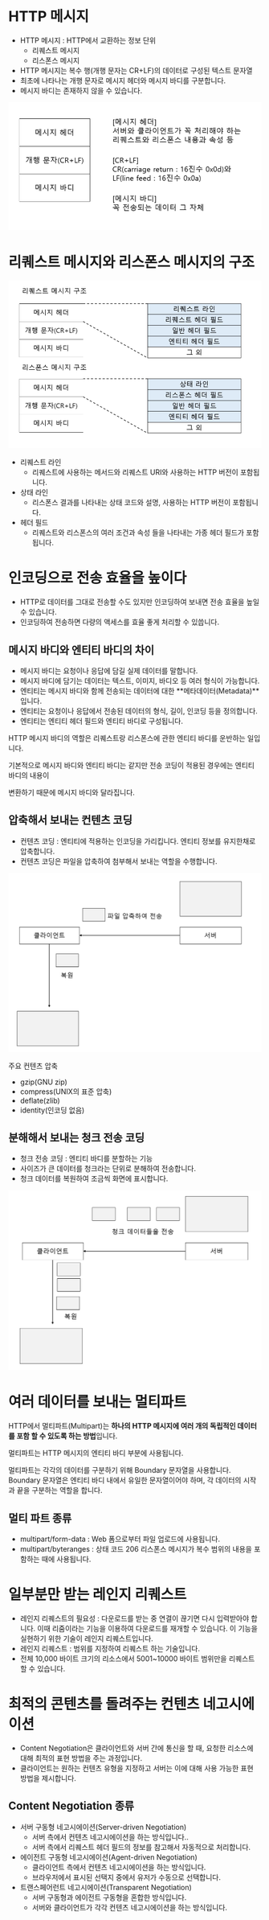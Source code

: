 # HTTP 메시지

- HTTP 메시지 : HTTP에서 교환하는 정보 단위
    - 리퀘스트 메시지
    - 리스폰스 메시지
- HTTP 메시지는 복수 행(개행 문자는 CR+LF)의 데이터로 구성된 텍스트 문자열
- 최초에 나타나는 개행 문자로 메시지 헤더와 메시지 바디를 구분합니다.
- 메시지 바디는 존재하지 않을 수 있습니다.

![img.png](img.png)

# 리퀘스트 메시지와 리스폰스 메시지의 구조

![img_1.png](img_1.png)

- 리퀘스트 라인
    - 리퀘스트에 사용하는 메서드와 리퀘스트 URI와 사용하는 HTTP 버전이 포함됩니다.
- 상태 라인
    - 리스폰스 결과를 나타내는 상태 코드와 설명, 사용하는 HTTP 버전이 포함됩니다.
- 헤더 필드
    - 리퀘스트와 리스폰스의 여러 조건과 속성 들을 나타내는 가종 헤더 필드가 포함됩니다.

# 인코딩으로 전송 효율을 높이다

- HTTP로 데이터를 그대로 전송할 수도 있지만 인코딩하여 보내면 전송 효율을 높일 수 있습니다.
- 인코딩하여 전송하면 다량의 액세스를 효율 좋게 처리할 수 있씁니다.

## 메시지 바디와 엔티티 바디의 차이

- 메시지 바디는 요청이나 응답에 담길 실제 데이터를 말합니다.
- 메시지 바디에 담기는 데이터는 텍스트, 이미지, 바디오 등 여러 형식이 가능합니다.
- 엔티티는 메시지 바디와 함께 전송되는 데이터에 대한 **메타데이터(Metadata)**입니다.
- 엔티티는 요청이나 응답에서 전송된 데이터의 형식, 길이, 인코딩 등을 정의합니다.
- 엔티티는 엔티티 헤더 필드와 엔티티 바디로 구성됩니다.

HTTP 메시지 바디의 역할은 리퀘스트랑 리스폰스에 관한 엔티티 바디를 운반하는 일입니다.

기본적으로 메시지 바디와 엔티티 바디는 같지만 전송 코딩이 적용된 경우에는 엔티티 바디의 내용이

변환하기 때문에 메시지 바디와 달라집니다.

## 압축해서 보내는 컨텐츠 코딩

- 컨텐츠 코딩 : 엔티티에 적용하는 인코딩을 가리킵니다. 엔티티 정보를 유지한채로 압축합니다.
- 컨텐츠 코딩은 파일을 압축하여 첨부해서 보내는 역할을 수행합니다.

![img_2.png](img_2.png)

주요 컨텐츠 압축

- gzip(GNU zip)
- compress(UNIX의 표준 압축)
- deflate(zlib)
- identity(인코딩 없음)

## 분해해서 보내는 청크 전송 코딩

- 청크 전송 코딩 : 엔티티 바디를 분할하는 기능
- 사이즈가 큰 데이터를 청크라는 단위로 분해하여 전송합니다.
- 청크 데이터를 복원하여 조금씩 화면에 표시합니다.

![img_3.png](img_3.png)

# 여러 데이터를 보내는 멀티파트

HTTP에서 멀티파트(Multipart)는 **하나의 HTTP 메시지에 여러 개의 독립적인 데이터를 포함
할 수 있도록 하는 방법**입니다.

멀티파트는 HTTP 메시지의 엔티티 바디 부분에 사용됩니다.

멀티파트는 각각의 데이터를 구분하기 위해 Boundary 문자열을 사용합니다. Boundary 문자열은 엔티티 바디
내에서 유일한 문자열이어야 하며, 각 데이터의 시작과 끝을 구분하는 역할을 합니다.

## 멀티 파트 종류

- multipart/form-data : Web 폼으로부터 파일 업로드에 사용됩니다.
- multipart/byteranges : 상태 코드 206 리스폰스 메시지가 복수 범위의 내용을 포함하는 때에 사용됩니다.

# 일부분만 받는 레인지 리퀘스트

- 레인지 리퀘스트의 필요성 : 다운로드를 받는 중 연결이 끊기면 다시 입력받아야 합니다.
  이때 리줌이라는 기능을 이용하여 다운로드를 재개할 수 있습니다. 이 기능을 실현하기 위한 기술이 레인지 리퀘스트입니다.
- 레인지 리퀘스트 : 범위를 지정하여 리퀘스트 하는 기술입니다.
- 전체 10,000 바이트 크기의 리소스에서 5001~10000 바이트 범위만을 리퀘스트 할 수 있습니다.

# 최적의 콘텐츠를 돌려주는 컨텐츠 네고시에이션

- Content Negotiation은 클라이언트와 서버 간에 통신을 할 때, 요청한 리소스에 대해
  최적의 표현 방법을 주는 과정입니다.
- 클라이언트는 원하는 컨텐츠 유형을 지정하고 서버는 이에 대해 사용 가능한 표현 방법을 제시합니다.

## Content Negotiation 종류

- 서버 구동형 네고시에이션(Server-driven Negotiation)
    - 서버 측에서 컨텐츠 네고시에이션을 하는 방식입니다..
    - 서버 측에서 리퀘스트 헤더 필드의 정보를 참고해서 자동적으로 처리합니다.
- 에이전트 구동형 네고시에이션(Agent-driven Negotiation)
    - 클라이언트 측에서 컨텐츠 네고시에이션을 하는 방식입니다.
    - 브라우저에서 표시된 선택지 중에서 유저가 수동으로 선택합니다.
- 트랜스페어런트 네고시에이션(Transparent Negotiation)
    - 서버 구동형과 에이전트 구동형을 혼합한 방식입니다.
    - 서버와 클라이언트가 각각 컨텐츠 네고시에이션을 하는 방식입니다.
